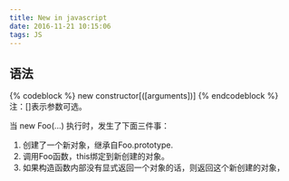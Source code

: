 ```yaml
---
title: New in javascript
date: 2016-11-21 10:15:06
tags: JS
---
```

## 语法
{% codeblock %}
new constructor[([arguments])]
{% endcodeblock %}
注：[]表示参数可选。

当 new Foo(...) 执行时，发生了下面三件事：
1. 创建了一个新对象，继承自Foo.prototype.
2. 调用Foo函数，this绑定到新创建的对象。
3. 如果构造函数内部没有显式返回一个对象的话，则返回这个新创建的对象，

